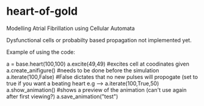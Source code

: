 # heart-of-gold
Modelling Atrial Fibrillation using Cellular Automata

Dysfunctional cells or probabilty based propagation not implemented yet.

Example of using the code:

a = base.heart(100,100)
a.excite(49,49)              #excites cell at coodinates given
a.create_anifigure()         #needs to be done before the simulation
a.iterate(100,False)         #False dictates that no new pulses will propogate (set to true if you want a beating heart
                              e.g    --> a.iterate(100,True,50) 
a.show_animation()           #shows a preview of the animation (can't use again after first viewing?)
a.save_animation("test")
